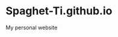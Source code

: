 # Spaghet-Ti.github.io
My personal website

<script type="text/javascript">
  
window.location = "https://spaghet-ti.github.io/%E9%A6%96%E9%A1%B5.html";
  
</script>
